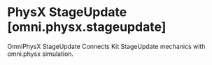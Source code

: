 # PhysX StageUpdate [omni.physx.stageupdate]
   OmniPhysX StageUpdate Connects Kit StageUpdate mechanics with omni.physx simulation.


